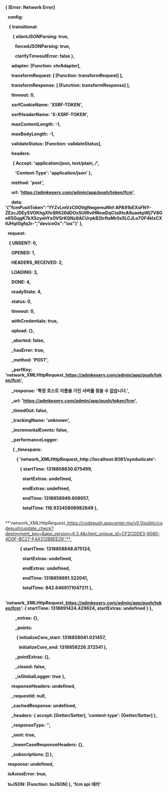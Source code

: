 **{ [Error: Network Error]**

  **config:** 

   **{ transitional:** 

      **{ silentJSONParsing: true,**

        **forcedJSONParsing: true,**

        **clarifyTimeoutError: false },**

     **adapter: [Function: xhrAdapter],**

     **transformRequest: [ [Function: transformRequest] ],**

     **transformResponse: [ [Function: transformResponse] ],**

     **timeout: 0,**

     **xsrfCookieName: 'XSRF-TOKEN',**

     **xsrfHeaderName: 'X-XSRF-TOKEN',**

     **maxContentLength: -1,**

     **maxBodyLength: -1,**

     **validateStatus: [Function: validateStatus],**

     **headers:** 

      **{ Accept: 'application/json, text/plain, */*',**

        **'Content-Type': 'application/json' },**

     **method: 'post',**

     **url: 'https://admkeserv.com/admin/app/push/token/fcm',**

     **data: '{"fcmPushToken":"fYZvLmVzC0OVgNwgemuNhf:APA91bEXsFNY-ZEzcJDEySVOKhgXfeSR626dDOxSUtRviHRewDqCtalHcA9uaekpWj7V8Ge65GqgK7kXSzyohYxOVSrKQNz8ACUrpkB2IcftaMr0s5LCJLo7OF4klzCXtUHqt0gfq3r-","deviceOs":"ios"}' },**

  **request:** 

   **{ UNSENT: 0,**

     **OPENED: 1,**

     **HEADERS_RECEIVED: 2,**

     **LOADING: 3,**

     **DONE: 4,**

     **readyState: 4,**

     **status: 0,**

     **timeout: 0,**

     **withCredentials: true,**

     **upload: {},**

     **_aborted: false,**

     **_hasError: true,**

     **_method: 'POST',**

     **_perfKey: 'network_XMLHttpRequest_https://admkeserv.com/admin/app/push/token/fcm',**

     **_response: '특정 호스트 이름을 가진 서버를 찾을 수 없습니다.',**

     **_url: 'https://admkeserv.com/admin/app/push/token/fcm',**

     **_timedOut: false,**

     **_trackingName: 'unknown',**

     **_incrementalEvents: false,**

     **_performanceLogger:** 

      **{ _timespans:** 

         **{ 'network_XMLHttpRequest_http://localhost:8081/symbolicate':** 

            **{ startTime: 1318858830.675499,**

              **startExtras: undefined,**

              **endExtras: undefined,**

              **endTime: 1318858949.608957,**

              **totalTime: 118.93345808982849 },**

           **'network_XMLHttpRequest_https://codepush.appcenter.ms/v0.1/public/codepush/update_check?deployment_key=&app_version=6.3.4&client_unique_id=CF2CDDE3-6080-4D0F-BC27-F44312B9EE29':** 

            **{ startTime: 1318858848.875124,**

              **startExtras: undefined,**

              **endExtras: undefined,**

              **endTime: 1318859691.522041,**

              **totalTime: 842.6469171047211 },**

           **'network_XMLHttpRequest_https://admkeserv.com/admin/app/push/token/fcm': { startTime: 1318891424.429624, startExtras: undefined } },**

        **_extras: {},**

        **_points:** 

         **{ initializeCore_start: 1318858041.021457,**

           **initializeCore_end: 1318858226.372541 },**

        **_pointExtras: {},**

        **_closed: false,**

        **_isGlobalLogger: true },**

     **responseHeaders: undefined,**

     **_requestId: null,**

     **_cachedResponse: undefined,**

     **_headers: { accept: [Getter/Setter], 'content-type': [Getter/Setter] },**

     **_responseType: '',**

     **_sent: true,**

     **_lowerCaseResponseHeaders: {},**

     **_subscriptions: [] },**

  **response: undefined,**

  **isAxiosError: true,**

  **toJSON: [Function: toJSON] }, 'fcm api 에러'**